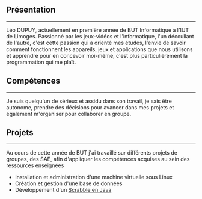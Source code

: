 ## Présentation
---
Léo DUPUY, actuellement en première année de BUT Informatique à l'IUT de Limoges.
Passionné par les jeux-vidéos et l'informatique, l'un découllant de l'autre, c'est cette passion qui a orienté mes études, l'envie de savoir comment fonctionnent les appareils, jeux et applications que nous utilisons et apprendre pour en concevoir moi-même, c'est plus particulièrement la programmation qui me plaît.

## Compétences
---

Je suis quelqu'un de sérieux et assidu dans son travail, je sais être autonome, prendre des décisions pour avancer dans mes projets et également m'organiser pour collaborer en groupe.

## Projets
---
Au cours de cette année de BUT j'ai travaillé sur différents projets de groupes, des SAE, afin d'appliquer les compétences acquises au sein des ressources enseignées
- Installation et administration d'une machine virtuelle sous Linux
- Création et gestion d'une base de données
- Développement d'un [Scrabble en Java]([https://](https://github.com/Mdeterne/scrabble))
